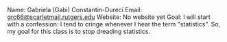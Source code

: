 Name: Gabriela (Gabi) Constantin-Dureci
Email: grc66@scarletmail.rutgers.edu
Website: No website yet
Goal: I will start with a confession: I tend to cringe whenever I hear the term "statistics". So, my goal for this class is to stop dreading statistics.
